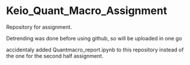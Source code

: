 # Keio_Quant_Macro_Assignment
Repository for assignment.

Detrending was done before using github, so will be uploaded in one go

accidentaly added Quantmacro_report.ipynb to this repository instead of the one for the second half assignment.

